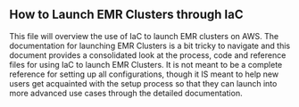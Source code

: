 ## How to Launch EMR Clusters through IaC

<p>This file will overview the use of IaC to launch EMR clusters on AWS. The documentation for launching EMR Clusters is a bit tricky to navigate and this document provides a consolidated look at the process, code and reference files for using IaC to launch EMR Clusters. It is not meant to be a complete reference for setting up all configurations, though it IS meant to help new users get acquainted with the setup process so that they can launch into more advanced use cases through the detailed documentation.</p>
